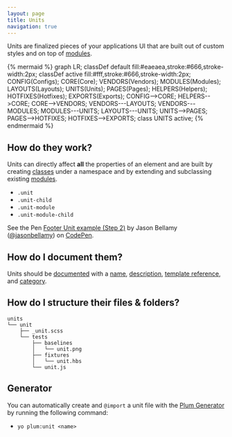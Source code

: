 ```yaml
---
layout: page
title: Units
navigation: true
---
```


Units are finalized pieces of your applications UI that are built out of custom styles and on top of [modules](modules.html).

{% mermaid %}
graph LR;
    classDef default fill:#eaeaea,stroke:#666,stroke-width:2px;
    classDef active fill:#fff,stroke:#666,stroke-width:2px;
    CONFIG(Configs);
    CORE(Core);
    VENDORS(Vendors);
    MODULES(Modules);
    LAYOUTS(Layouts);
    UNITS(Units);
    PAGES(Pages);
    HELPERS(Helpers);
    HOTFIXES(Hotfixes);
    EXPORTS(Exports);
    CONFIG-->CORE;
    HELPERS-->CORE;
    CORE-->VENDORS;
    VENDORS---LAYOUTS;
    VENDORS---MODULES;
    MODULES---UNITS;
    LAYOUTS---UNITS;
    UNITS-->PAGES;
    PAGES-->HOTFIXES;
    HOTFIXES-->EXPORTS;
    class UNITS active;
{% endmermaid %}

## How do they work?

Units can directly affect **all** the properties of an element and are built by creating [classes](https://developer.mozilla.org/en-US/docs/Web/CSS/Class_selectors) under a namespace and by extending and subclassing existing [modules](modules.html).

- `.unit`
- `.unit-child`
- `.unit-module`
- `.unit-module-child`

<p data-height="500" data-theme-id="12653" data-slug-hash="zxQQda" data-default-tab="html" data-user="jasonbellamy" class='codepen'>See the Pen <a href='http://codepen.io/jasonbellamy/pen/zxQQda/'>Footer Unit example (Step 2)</a> by Jason Bellamy (<a href='http://codepen.io/jasonbellamy'>@jasonbellamy</a>) on <a href='http://codepen.io'>CodePen</a>.</p>
<script async src="//assets.codepen.io/assets/embed/ei.js"></script>

## How do I document them?

Units should be [documented](documentation.html) with a [name](https://github.com/kss-node/kss/blob/spec/SPEC.md#the-heading-and-description), [description](https://github.com/kss-node/kss/blob/spec/SPEC.md#the-heading-and-description), [template reference](https://github.com/kss-node/kss/blob/spec/SPEC.md#the-markup), and [category](https://github.com/kss-node/kss/blob/spec/SPEC.md#the-styleguide-reference).

## How do I structure their files & folders?

```text
units
└── unit
    ├── _unit.scss
    └── tests
        ├── baselines
        │   └── unit.png
        ├── fixtures
        │   └── unit.hbs
        └── unit.js
```

## Generator

You can automatically create and `@import` a unit file  with the [Plum Generator](https://github.com/plum-css/generator-plum) by running the following command:

- `yo plum:unit <name>`
